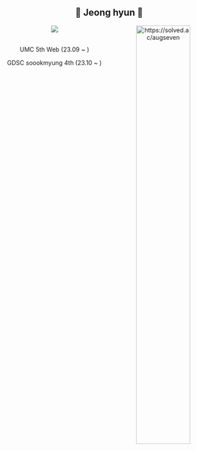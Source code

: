 <body>
    <div align="center">
      <h2> 💫 Jeong hyun 💫 </h2>
        <a href="https://hits.seeyoufarm.com"><img src="https://hits.seeyoufarm.com/api/count/incr/badge.svg?url=https%3A%2F%2Fgithub.com%2Fhanjeonghyun&count_bg=%23000000&title_bg=%23555555&icon=&icon_color=%23E7E7E7&title=Hits&edge_flat=false"/></a>
        <img align="right" width="50%" src="http://mazassumnida.wtf/api/generate_badge?boj=augseven"
        alt = "https://solved.ac/augseven" />
        <br/>
        <br/>
        <p>UMC 5th Web (23.09 ~ )</p>
        <p>GDSC soookmyung 4th (23.10 ~ )</p>
        <br />
        <br />
        <br />
        <br /><br />
        <br />
    </div>
